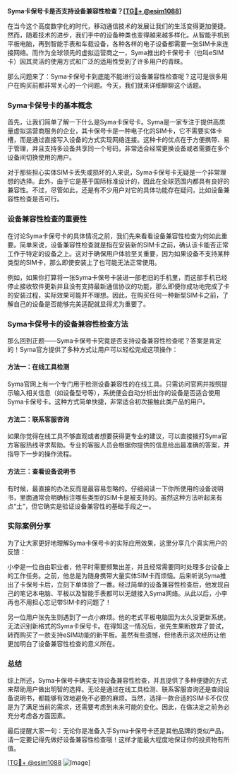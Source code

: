 **Syma卡保号卡是否支持设备兼容性检查？[[TG💪+ @esim1088](https://t.me/s/esim1088)]**

在当今这个高度数字化的时代，移动通信技术的发展让我们的生活变得更加便捷。然而，随着技术的进步，我们手中的设备种类也变得越来越多样化。从智能手机到平板电脑，再到智能手表和车载设备，各种各样的电子设备都需要一张SIM卡来连接网络。而作为全球领先的虚拟运营商之一，Syma推出的卡保号卡（也叫eSIM卡）因其灵活的使用方式和广泛的适用性受到了许多用户的青睐。

那么问题来了：Syma卡保号卡到底能不能进行设备兼容性检查呢？这可是很多用户在购买前都非常关心的一个问题。今天，我们就来详细聊聊这个话题。

### Syma卡保号卡的基本概念

首先，让我们简单了解一下什么是Syma卡保号卡。Syma是一家专注于提供高质量虚拟运营商服务的企业，其卡保号卡是一种电子化的SIM卡，它不需要实体卡槽，而是通过直接写入设备的方式实现网络连接。这种卡的优点在于方便携带、易于管理，并且支持多设备共享同一个号码，非常适合经常更换设备或者需要在多个设备间切换使用的用户。

对于那些担心实体SIM卡丢失或损坏的人来说，Syma卡保号卡无疑是一个非常理想的选择。此外，由于它是基于国际标准设计的，因此在全球范围内都具有良好的兼容性。不过，尽管如此，还是有不少用户对它的具体功能存在疑问，比如设备兼容性检查是否可行。

### 设备兼容性检查的重要性

在讨论Syma卡保号卡的具体情况之前，我们先来看看设备兼容性检查为何如此重要。简单来说，设备兼容性检查就是指在安装新的SIM卡之前，确认该卡能否正常工作于特定的设备之上。这对于确保用户体验至关重要，因为如果设备不支持某种类型的SIM卡，那么即使安装上了也可能无法正常使用。

例如，如果你打算将一张Syma卡保号卡装进一部老旧的手机里，而这部手机已经停止接收软件更新并且没有支持最新通信协议的功能，那么即便你成功地完成了卡的安装过程，实际效果可能并不理想。因此，在购买任何一种新型SIM卡之前，了解自己的设备是否能够完美适配就显得尤为重要了。

### Syma卡保号卡的设备兼容性检查方法

那么回到正题——Syma卡保号卡究竟是否支持设备兼容性检查呢？答案是肯定的！Syma官方提供了多种方式让用户可以轻松完成这项操作：

#### 方法一：在线工具检测
Syma官网上有一个专门用于检测设备兼容性的在线工具。只需访问官网并按照提示输入相关信息（如设备型号等），系统便会自动分析出你的设备是否适合使用Syma卡保号卡。这种方式简单快捷，非常适合初次接触此类产品的用户。

#### 方法二：联系客服咨询
如果你觉得在线工具不够直观或者想要获得更专业的建议，可以直接拨打Syma官方客服热线寻求帮助。专业的客服人员会根据你提供的信息给出最准确的答案，并指导下一步的操作流程。

#### 方法三：查看设备说明书
有时候，最直接的办法反而是最容易忽略的。仔细阅读一下你所使用的设备说明书，里面通常会明确标注哪些类型的SIM卡是被支持的。虽然这种方法听起来有点“土”，但它确实是验证设备兼容性的基础手段之一。

### 实际案例分享

为了让大家更好地理解Syma卡保号卡的实际应用效果，这里分享几个真实用户的反馈：

小李是一位自由职业者，他平时需要频繁出差，并且经常需要同时处理多台设备上的工作任务。之前，他总是为随身携带大量实体SIM卡而烦恼。后来听说Syma推出了卡保号卡后，立刻下单体验了一番。经过简单的设备兼容性检查后，他发现自己的笔记本电脑、平板以及智能手表都可以无缝接入Syma网络。从此以后，小李再也不用担心忘记带SIM卡的问题了！

另一位用户张先生则遇到了一点小麻烦。他的老式平板电脑因为太久没更新系统，无法识别新格式的Syma卡保号卡。在得知这一情况后，张先生果断放弃了尝试，转而购买了一款支持eSIM功能的新平板。虽然有些遗憾，但他表示这次经历让他更加明白了设备兼容性检查的意义所在。

### 总结

综上所述，Syma卡保号卡确实支持设备兼容性检查，并且提供了多种便捷的方式来帮助用户做出明智的选择。无论是通过在线工具检测、联系客服咨询还是查阅设备说明书，都能够有效地避免不必要的麻烦。当然，选择一款合适的SIM卡不仅仅是为了满足当前的需求，还需要考虑到未来可能的变化。因此，在做决定之前务必充分考虑各方面因素。

最后提醒大家一句：无论你是准备入手Syma卡保号卡还是其他品牌的类似产品，请一定要记得先做好设备兼容性检查哦！这样才能最大程度地保证你的投资物有所值。

[[TG💪+ @esim1088](https://t.me/s/esim1088) ![Image](https://i.postimg.cc/4NQfJmqS/Snipaste-2025-05-13-00-14-12.png)]